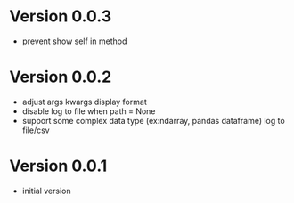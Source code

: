 # Version 0.0.3
* prevent show self in method

# Version 0.0.2
* adjust args kwargs display format
* disable log to file when path = None
* support some complex data type (ex:ndarray, pandas dataframe)  log to file/csv

# Version 0.0.1
* initial version